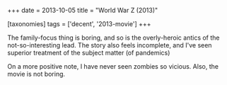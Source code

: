 +++
date = 2013-10-05
title = "World War Z (2013)"

[taxonomies]
tags = ['decent', '2013-movie']
+++

The family-focus thing is boring, and so is the overly-heroic antics of
the not-so-interesting lead. The story also feels incomplete, and I\'ve
seen superior treatment of the subject matter (of pandemics)

On a more positive note, I have never seen zombies so vicious. Also, the
movie is not boring.
